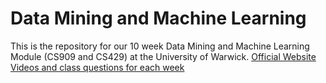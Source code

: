 # Data Mining and Machine Learning

This is the repository for our 10 week Data Mining and Machine Learning Module (CS909 and CS429) at the University of Warwick. 
[Official Website](https://warwick.ac.uk/fac/sci/dcs/teaching/material/cs909/)
[Videos and class questions for each week](https://sites.google.com/view/fayyaz/courses/data-mining?authuser=0)

